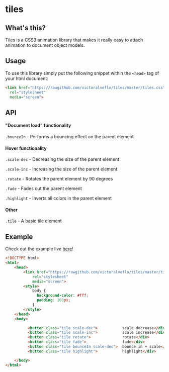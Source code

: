 tiles
=====

## What's this?
Tiles is a CSS3 animation library that makes it really easy to attach animation to document object models.
## Usage
To use this library simply put the following snippet within the `<head>` tag of your html document:
```html
<link href="https://rawgithub.com/victoralveflo/tiles/master/tiles.css" 
  rel="stylesheet" 
  media="screen">
```
## API
#### "Document load" functionality
`.bounceIn` - Performs a bouncing effect on the parent element
#### Hover functionality
`.scale-dec` - Decreasing the size of the parent element

`.scale-inc` - Increasing the size of the parent element

`.rotate` - Rotates the parent element by 90 degrees

`.fade` - Fades out the parent element

`.highlight` - Inverts all colors in the parent element
#### Other
`.tile` - A basic tile element

## Example
Check out the example live [here](http://jambler.se/demos/tiles/)!
```html
<!DOCTYPE html>
<html>
	<head>
		<link href="https://rawgithub.com/victoralveflo/tiles/master/tiles.css" 
			rel="stylesheet" 
	  		media="screen">
	  	<style>
	  		body {
			  background-color: #fff;
			  padding: 100px;
			}
	  	</style>
	</head>
	<body>

		  <button class="tile scale-dec">			scale decrease</div>
		  <button class="tile scale-inc">			scale increase</div>
		  <button class="tile rotate">				rotate</div>
		  <button class="tile fade">				fade</div>
		  <button class="tile bounceIn scale-dec">	bounce in + scale</div>
		  <button class="tile highlight">			highlight</div>

	</body>
</html>
```
